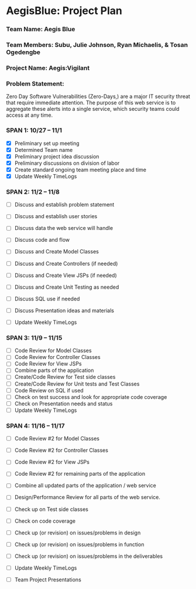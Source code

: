 # AegisBlue: Project Plan
### Team Name: Aegis Blue
### Team Members:  Subu, Julie Johnson, Ryan Michaelis, & Tosan Ogedengbe
### Project Name: Aegis:Vigilant

### Problem Statement: 
Zero Day Software Vulnerabilities (Zero-Days,) are a major IT security threat that require immediate attention. The purpose of this web service is to aggregate these alerts into a single service, which security teams could access at any time. 

### SPAN 1: 	10/27 – 11/1
- [x]	Preliminary set up meeting
- [x]	Determined Team name
- [x]	Preliminary project idea discussion
- [x]	Preliminary discussions on division of labor
- [x]	Create standard ongoing team meeting place and time
- [x]	Update Weekly TimeLogs

### SPAN 2: 	11/2 – 11/8
- [ ]	Discuss and establish problem statement
- [ ]   Discuss and establish user stories
- [ ]	Discuss data the web service will handle
- [ ]   Discuss code and flow
- [ ]	Discuss and Create Model Classes
- [ ]	Discuss and Create Controllers (if needed)
- [ ]	Discuss and Create View JSPs (if needed)
- [ ]	Discuss and Create Unit Testing as needed
- [ ]	Discuss SQL use if needed
- [ ]	Discuss Presentation ideas and materials
- [ ]	Update Weekly TimeLogs


### SPAN 3: 	11/9 – 11/15
- [ ]	Code Review for Model Classes
- [ ]	Code Review for Controller Classes
- [ ]	Code Review for View JSPs
- [ ]	Combine parts of the application
- [ ]	Create/Code Review for Test side classes 
- [ ]	Create/Code Review for Unit tests and Test Classes
- [ ]	Code Review on SQL if used
- [ ]	Check on test success and look for appropriate code coverage
- [ ]	Check on Presentation needs and status
- [ ]	Update Weekly TimeLogs

### SPAN 4: 	11/16 – 11/17
- [ ]	Code Review #2 for Model Classes
- [ ]	Code Review #2 for Controller Classes
- [ ]	Code Review #2 for View JSPs
- [ ]	Code Review #2 for remaining parts of the application
- [ ]	Combine all updated parts of the application / web service
- [ ]	Design/Performance Review for all parts of the web service.
- [ ]	Check up on Test side classes
- [ ]	Check on code coverage
- [ ]	Check up (or revision) on issues/problems in design
- [ ]	Check up (or revision) on issues/problems in function
- [ ]	Check up (or revision) on issues/problems in the deliverables
- [ ]	Update Weekly TimeLogs
- [ ]   Team Project Presentations







